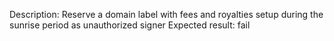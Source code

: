 Description: Reserve a domain label with fees and royalties setup during the sunrise period as unauthorized signer
Expected result: fail